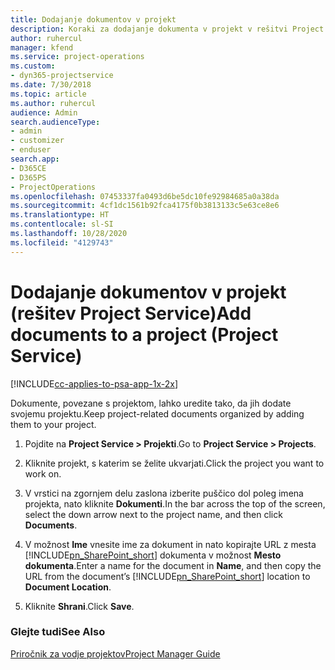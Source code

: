 ```yaml
---
title: Dodajanje dokumentov v projekt
description: Koraki za dodajanje dokumenta v projekt v rešitvi Project Service
author: ruhercul
manager: kfend
ms.service: project-operations
ms.custom:
- dyn365-projectservice
ms.date: 7/30/2018
ms.topic: article
ms.author: ruhercul
audience: Admin
search.audienceType:
- admin
- customizer
- enduser
search.app:
- D365CE
- D365PS
- ProjectOperations
ms.openlocfilehash: 07453337fa0493d6be5dc10fe92984685a0a38da
ms.sourcegitcommit: 4cf1dc1561b92fca4175f0b3813133c5e63ce8e6
ms.translationtype: HT
ms.contentlocale: sl-SI
ms.lasthandoff: 10/28/2020
ms.locfileid: "4129743"
---
```

# <a name="add-documents-to-a-project-project-service"></a><span data-ttu-id="1f28c-103">Dodajanje dokumentov v projekt (rešitev Project Service)</span><span class="sxs-lookup"><span data-stu-id="1f28c-103">Add documents to a project (Project Service)</span></span>

[!INCLUDE[cc-applies-to-psa-app-1x-2x](../includes/cc-applies-to-psa-app-1x-2x.md)]

<span data-ttu-id="1f28c-104">Dokumente, povezane s projektom, lahko uredite tako, da jih dodate svojemu projektu.</span><span class="sxs-lookup"><span data-stu-id="1f28c-104">Keep project-related documents organized by adding them to your project.</span></span>  
  
1. <span data-ttu-id="1f28c-105">Pojdite na **Project Service > Projekti**.</span><span class="sxs-lookup"><span data-stu-id="1f28c-105">Go to **Project Service > Projects**.</span></span>  
  
2. <span data-ttu-id="1f28c-106">Kliknite projekt, s katerim se želite ukvarjati.</span><span class="sxs-lookup"><span data-stu-id="1f28c-106">Click the project you want to work on.</span></span>  
  
3. <span data-ttu-id="1f28c-107">V vrstici na zgornjem delu zaslona izberite puščico dol poleg imena projekta, nato kliknite **Dokumenti**.</span><span class="sxs-lookup"><span data-stu-id="1f28c-107">In the bar across the top of the screen, select the down arrow next to the project name, and then click **Documents**.</span></span>  
  
4. <span data-ttu-id="1f28c-108">V možnost **Ime** vnesite ime za dokument in nato kopirajte URL z mesta [!INCLUDE[pn_SharePoint_short](../includes/pn-sharepoint-short.md)] dokumenta v možnost **Mesto dokumenta**.</span><span class="sxs-lookup"><span data-stu-id="1f28c-108">Enter a name for the document in **Name**,  and then copy the URL from the document’s [!INCLUDE[pn_SharePoint_short](../includes/pn-sharepoint-short.md)] location to **Document Location**.</span></span>  
  
5. <span data-ttu-id="1f28c-109">Kliknite **Shrani**.</span><span class="sxs-lookup"><span data-stu-id="1f28c-109">Click **Save**.</span></span>  
  
### <a name="see-also"></a><span data-ttu-id="1f28c-110">Glejte tudi</span><span class="sxs-lookup"><span data-stu-id="1f28c-110">See Also</span></span>  
 [<span data-ttu-id="1f28c-111">Priročnik za vodje projektov</span><span class="sxs-lookup"><span data-stu-id="1f28c-111">Project Manager Guide</span></span>](../psa/project-manager-guide.md)
